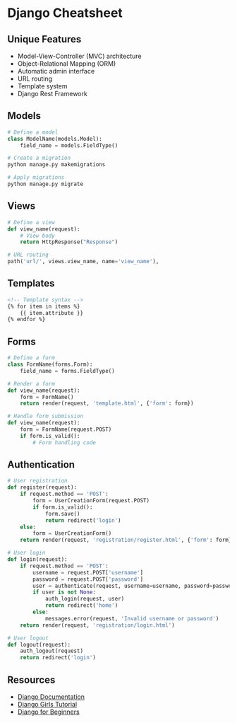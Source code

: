 # Django Cheatsheet

## Unique Features

- Model-View-Controller (MVC) architecture
- Object-Relational Mapping (ORM)
- Automatic admin interface
- URL routing
- Template system
- Django Rest Framework

## Models

```python
# Define a model
class ModelName(models.Model):
    field_name = models.FieldType()

# Create a migration
python manage.py makemigrations

# Apply migrations
python manage.py migrate
```

## Views

```python
# Define a view
def view_name(request):
    # View body
    return HttpResponse("Response")

# URL routing
path('url/', views.view_name, name='view_name'),
```

## Templates

```html
<!-- Template syntax -->
{% for item in items %}
    {{ item.attribute }}
{% endfor %}
```

## Forms

```python
# Define a form
class FormName(forms.Form):
    field_name = forms.FieldType()

# Render a form
def view_name(request):
    form = FormName()
    return render(request, 'template.html', {'form': form})

# Handle form submission
def view_name(request):
    form = FormName(request.POST)
    if form.is_valid():
        # Form handling code
```

## Authentication

```python
# User registration
def register(request):
    if request.method == 'POST':
        form = UserCreationForm(request.POST)
        if form.is_valid():
            form.save()
            return redirect('login')
    else:
        form = UserCreationForm()
    return render(request, 'registration/register.html', {'form': form})

# User login
def login(request):
    if request.method == 'POST':
        username = request.POST['username']
        password = request.POST['password']
        user = authenticate(request, username=username, password=password)
        if user is not None:
            auth_login(request, user)
            return redirect('home')
        else:
            messages.error(request, 'Invalid username or password')
    return render(request, 'registration/login.html')

# User logout
def logout(request):
    auth_logout(request)
    return redirect('login')
```

## Resources

- [Django Documentation](https://docs.djangoproject.com/)
- [Django Girls Tutorial](https://tutorial.djangogirls.org/)
- [Django for Beginners](https://djangoforbeginners.com/)